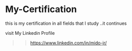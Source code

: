 # My-Certification

this is my certification in all fields that I study ..it continues

visit My Linkedin Profile

>> https://www.linkedin.com/in/mido-jr/
